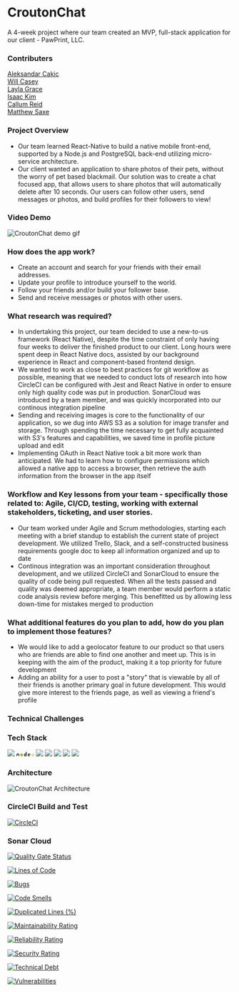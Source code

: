 # CroutonChat

A 4-week project where our team created an MVP, full-stack application for our client - PawPrint, LLC. 

### Contributers
[Aleksandar Cakic](https://github.com/aleksandar-cakic)<br/>
[Will Casey](https://github.com/notwillcasey)<br/>
[Layla Grace](https://github.com/thegraceoflayla)<br/>
[Isaac Kim](https://github.com/isaack87)<br/>
[Callum Reid](https://github.com/callumreid)<br/>
[Matthew Saxe](https://github.com/mattsaxe17)<br/>

### Project Overview
- Our team learned React-Native to build a native mobile front-end, supported by a Node.js and PostgreSQL back-end utilizing micro-service architecture. 
- Our client wanted an application to share photos of their pets, without the worry of pet based blackmail. Our solution was to create a chat focused app, that allows users to share photos that will automatically delete after 10 seconds. Our users can follow other users, send messages or photos, and build profiles for their followers to view!


### Video Demo 
![CroutonChat demo gif](https://github.com/rpp29-boc-rebecca-purple/CrutonChat/blob/main/BOCdemo.gif?raw=true)

### How does the app work?
- Create an account and search for your friends with their email addresses.
- Update your profile to introduce yourself to the world.
- Follow your friends and/or build your follower base.
- Send and receive messages or photos with other users.

### What research was required?
- In undertaking this project, our team decided to use a new-to-us framework (React Native), despite the time constraint of only having four weeks to deliver the finished product to our client. Long hours were spent deep in React Native docs, assisted by our background experience in React and component-based frontend design. 
- We wanted to work as close to best practices for git workflow as possible, meaning that we needed to conduct lots of research into how CircleCI can be configured with Jest and React Native in order to ensure only high quality code was put in production. SonarCloud was introduced by a team member, and was quickly incorporated into our continous integration pipeline
- Sending and receiving images is core to the functionality of our application, so we dug into AWS S3 as a solution for image transfer and storage. Through spending the time necessary to get fully acquainted with S3's features and capabilities, we saved time in profile picture upload and edit
- Implementing OAuth in React Native took a bit more work than anticipated. We had to learn how to configure permissions which allowed a native app to access a browser, then retrieve the auth information from the browser in the app itself

### Workflow and Key lessons from your team - specifically those related to: Agile, CI/CD, testing, working with external stakeholders, ticketing, and user stories.
- Our team worked under Agile and Scrum methodologies, starting each meeting with a brief standup to establish the current state of project development. We utilized Trello, Slack, and a self-constructed business requirements google doc to keep all information organized and up to date
- Continous integration was an important consideration throughout development, and we utilized CircleCI and SonarCloud to ensure the quality of code being pull requested. When all the tests passed and quality was deemed appropriate, a team member would perform a static code analysis review before merging. This benefitted us by allowing less down-time for mistakes merged to production

### What additional features do you plan to add, how do you plan to implement those features?
- We would like to add a geolocator feature to our product so that users who are friends are able to find one another and meet up. This is in keeping with the aim of the product, making it a top priority for future development
- Adding an ability for a user to post a "story" that is viewable by all of their friends is another primary goal in future development. This would give more interest to the friends page, as well as viewing a friend's profile

### Technical Challenges






### Tech Stack
<div align="none" ><span align="center"><img width="40" src="https://raw.githubusercontent.com/gilbarbara/logos/master/logos/javascript.svg"/></span>
<span align="center"><img width="40" src="https://raw.githubusercontent.com/gilbarbara/logos/master/logos/nodejs.svg"/></span>
<span align="center"><img width="40" src="https://raw.githubusercontent.com/gilbarbara/logos/master/logos/react.svg"/></span>
<span align="center"><img width="40" src="https://raw.githubusercontent.com/gilbarbara/logos/master/logos/postgresql.svg"/></span>
<span align="center"><img width="40" src="https://raw.githubusercontent.com/gilbarbara/logos/master/logos/jest.svg"/></span>
<span align="center"><img width="40" src="https://raw.githubusercontent.com/gilbarbara/logos/master/logos/aws-ec2.svg"/></span>
<span align="center"><img width="40" src="https://raw.githubusercontent.com/gilbarbara/logos/master/logos/aws-s3.svg"/></span></div>


### Architecture
![CroutonChat Architecture](https://user-images.githubusercontent.com/54588865/142109519-f47d8dc9-74ce-4474-9d63-f7c16e238aa3.jpg)



### CircleCI Build and Test

[![CircleCI](https://circleci.com/gh/rpp29-boc-rebecca-purple/CrutonChat/tree/main.svg?style=svg)](https://circleci.com/gh/rpp29-boc-rebecca-purple/CrutonChat/tree/main)

### Sonar Cloud

[![Quality Gate Status](https://sonarcloud.io/api/project_badges/measure?project=rpp29-boc-rebecca-purple_CrutonChat&metric=alert_status)](https://sonarcloud.io/summary/new_code?id=rpp29-boc-rebecca-purple_CrutonChat)

[![Lines of Code](https://sonarcloud.io/api/project_badges/measure?project=rpp29-boc-rebecca-purple_CrutonChat&metric=ncloc)](https://sonarcloud.io/summary/new_code?id=rpp29-boc-rebecca-purple_CrutonChat)

[![Bugs](https://sonarcloud.io/api/project_badges/measure?project=rpp29-boc-rebecca-purple_CrutonChat&metric=bugs)](https://sonarcloud.io/summary/new_code?id=rpp29-boc-rebecca-purple_CrutonChat)

[![Code Smells](https://sonarcloud.io/api/project_badges/measure?project=rpp29-boc-rebecca-purple_CrutonChat&metric=code_smells)](https://sonarcloud.io/summary/new_code?id=rpp29-boc-rebecca-purple_CrutonChat)

[![Duplicated Lines (%)](https://sonarcloud.io/api/project_badges/measure?project=rpp29-boc-rebecca-purple_CrutonChat&metric=duplicated_lines_density)](https://sonarcloud.io/summary/new_code?id=rpp29-boc-rebecca-purple_CrutonChat)

[![Maintainability Rating](https://sonarcloud.io/api/project_badges/measure?project=rpp29-boc-rebecca-purple_CrutonChat&metric=sqale_rating)](https://sonarcloud.io/summary/new_code?id=rpp29-boc-rebecca-purple_CrutonChat)

[![Reliability Rating](https://sonarcloud.io/api/project_badges/measure?project=rpp29-boc-rebecca-purple_CrutonChat&metric=reliability_rating)](https://sonarcloud.io/summary/new_code?id=rpp29-boc-rebecca-purple_CrutonChat)

[![Security Rating](https://sonarcloud.io/api/project_badges/measure?project=rpp29-boc-rebecca-purple_CrutonChat&metric=security_rating)](https://sonarcloud.io/summary/new_code?id=rpp29-boc-rebecca-purple_CrutonChat)

[![Technical Debt](https://sonarcloud.io/api/project_badges/measure?project=rpp29-boc-rebecca-purple_CrutonChat&metric=sqale_index)](https://sonarcloud.io/summary/new_code?id=rpp29-boc-rebecca-purple_CrutonChat)

[![Vulnerabilities](https://sonarcloud.io/api/project_badges/measure?project=rpp29-boc-rebecca-purple_CrutonChat&metric=vulnerabilities)](https://sonarcloud.io/summary/new_code?id=rpp29-boc-rebecca-purple_CrutonChat)

